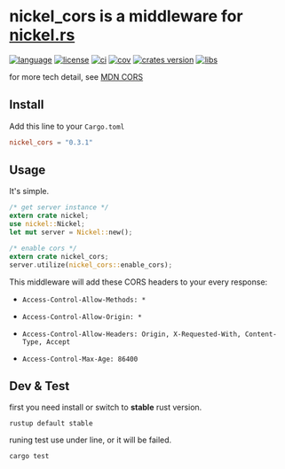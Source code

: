 # **nickel_cors** is a middleware for [nickel.rs]

[nickel.rs]: https://github.com/nickel-org/nickel.rs "nickel.rs - web application framework for rust"
[mdn cors]: https://developer.mozilla.org/en-US/docs/Web/HTTP/CORS "Cross-Origin Resource Sharing (CORS) - HTTP | MDN"
[language]: https://img.shields.io/badge/language-rust-blue.svg
[language website]: https://www.rust-lang.org/ "The Rust Programming Language"
[license]: https://img.shields.io/github/license/duriantang/nickel_cors.svg
[mit]: https://raw.githubusercontent.com/duriantang/nickel_cors/master/LICENSE "MIT"
[ci]: https://img.shields.io/travis/duriantang/nickel_cors.svg
[travis-ci]: https://travis-ci.org/duriantang/nickel_cors "Travis CI"
[cov]: https://img.shields.io/codecov/c/github/duriantang/nickel_cors.svg
[codecov]: https://codecov.io/gh/duriantang/nickel_cors "Codecov.io"
[libs]: https://img.shields.io/librariesio/github/duriantang/nickel_cors.svg
[libraries.io]: https://libraries.io/github/duriantang/nickel_cors "Libraries.io for GitHub"
[crates version]: https://img.shields.io/crates/v/nickel_cors.svg
[crates.io]: https://crates.io/crates/nickel_cors "nickel_cors - Cargo: packages for Rust"

[![language]][language website]
[![license]][mit]
[![ci]][travis-ci]
[![cov]][codecov]
[![crates version]][crates.io]
[![libs]][libraries.io]

for more tech detail, see [MDN CORS]

## Install

Add this line to your `Cargo.toml`

```toml
nickel_cors = "0.3.1"
```

## Usage

It's simple.

```rust
/* get server instance */
extern crate nickel;
use nickel::Nickel;
let mut server = Nickel::new();

/* enable cors */
extern crate nickel_cors;
server.utilize(nickel_cors::enable_cors);

```

This middleware will add these CORS headers to your every response:

- `Access-Control-Allow-Methods: *`

- `Access-Control-Allow-Origin: *`

- `Access-Control-Allow-Headers: Origin, X-Requested-With, Content-Type, Accept`

- `Access-Control-Max-Age: 86400`

<!-- * ``Access-Control-Allow-Credentials``

    default: *not set* -->

## Dev & Test

first you need install or switch to **stable** rust version.

```shell
rustup default stable
```

runing test use under line, or it will be failed.

```sh
cargo test
```
